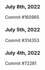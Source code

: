 ### July 8th, 2022

Commit #160965

### July 5th, 2022

Commit #314353


### July 4th, 2022

Commit #72281
